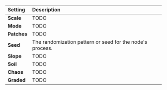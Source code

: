 | Setting     | Description |
| :---------- | :---------- |
| **Scale**   | TODO        |
| **Mode**    | TODO        |
| **Patches** | TODO        |
| **Seed**    | The randomization pattern or seed for the node's process.        |
| **Slope**   | TODO        |
| **Soil**    | TODO        |
| **Chaos**   | TODO        |
| **Graded**  | TODO        |